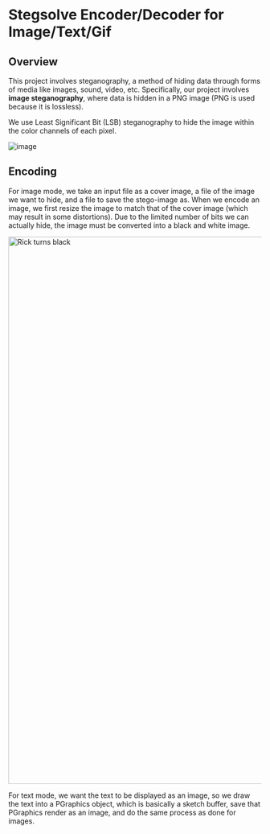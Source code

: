 # Stegsolve Encoder/Decoder for Image/Text/Gif

## Overview
This project involves steganography, a method of hiding data through forms of media like images, sound, video, etc. Specifically, our project involves **image steganography**, where data is hidden in a PNG image (PNG is used because it is lossless).

We use Least Significant Bit (LSB) steganography to hide the image within the color channels of each pixel.

![image](https://github.com/user-attachments/assets/5054b928-50b2-40bb-be05-15350b1640e8)

## Encoding
For image mode, we take an input file as a cover image, a file of the image we want to hide, and a file to save the stego-image as. When we encode an image, we first resize the image to match that of the cover image (which may result in some distortions). Due to the limited number of bits we can actually hide, the image must be converted into a black and white image.

<img width="1088" alt="Rick turns black" src="https://github.com/user-attachments/assets/ec0542bf-d37a-41ae-b712-3ce21607a18f" />

For text mode, we want the text to be displayed as an image, so we draw the text into a PGraphics object, which is basically a sketch buffer, save that PGraphics render as an image, and do the same process as done for images.
